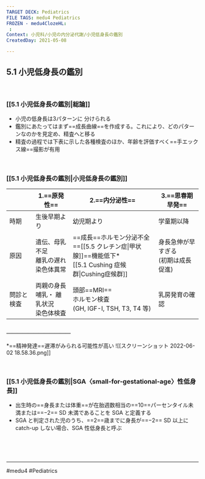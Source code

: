 ```yaml
---
TARGET DECK: Pediatrics
FILE TAGS: medu4 Pediatrics
FROZEN - medu4ClozeHL:
 : 
Context: 小児科/小児の内分泌代謝/小児低身長の鑑別
CreatedDay: 2021-05-08

---
```


## 5.1 小児低身長の鑑別

<br>

### [[5.1 小児低身長の鑑別|総論]]
* 小児の低身長は3パターンに 分けられる
* 鑑別にあたってはまず==成長曲線==を作成する。これにより、どのパターンなのかを見定め、精査へと移る
* 精査の過程では下表に示した各種検査のほか、年齢を評価すべく==手エックス線==撮影が有用
<!--ID: 1620535144549-->









<br>

### [[5.1 小児低身長の鑑別|小児低身長の鑑別]]
| |1.==原発性==|2.==内分泌性==|3.==思春期早発==|
|---|---|---|---|
|時期|生後早期より|幼児期より|学童期以降|
|原因|遺伝、母乳不足<br>離乳の遅れ<br>染色体異常|==成長==ホルモン分泌不全<br>==[[5.5 クレチン症\|甲状腺]]==機能低下\*<br>[[5.1 Cushing 症候群\|Cushing症候群]]|身長急伸が早すぎる<br>(初期は成長促進)|
|問診と検査|両親の身長<br>哺乳・ 離乳状況<br>染色体検査|頭部==MRI==<br>ホルモン検査<br>(GH, IGF-I, TSH, T3, T4 等)|乳房発育の確認|
#### ＿＿＿＿＿＿＿＿＿＿＿＿
\*==精神発達==遅滞がみられる可能性が高い
![[スクリーンショット 2022-06-02 18.58.36.png]]
<!--ID: 1620535484581-->




<br>

### [[5.1 小児低身長の鑑別|SGA〈small-for-gestational-age〉性低身長]]
* 出生時の==身長または体重==が在胎週数相当の==10==パーセンタイル未満または==−2== SD 未満であることを SGA と定義する
* SGA と判定された児のうち、==2==歳までに身長が==−2== SD 以上に catch-up しない場合、SGA 性低身長と呼ぶ
<!--ID: 1620529753563-->





<br><br><br>

---
#medu4 #Pediatrics 

